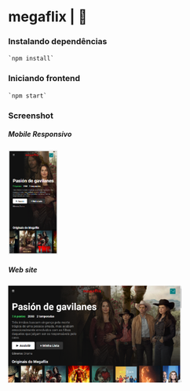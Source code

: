 # megaflix | :hugs: 

### Instalando dependências 
    `npm install`
    
### Iniciando frontend
    `npm start`


 ### Screenshot
 ##### Mobile Responsivo
 <img width="20%" src="/public/mobile_responsiveness.png">
 
 ##### Web site
 <img width="70%" src="/public/megaflix_website.png">

